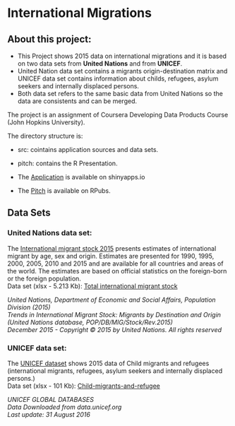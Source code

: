 International Migrations
========================

About this project:
-------------------

-   This Project shows 2015 data on international migrations and it is
    based on two data sets from **United Nations** and from
    **UNICEF**.  
-   United Nation data set contains a migrants origin-destination matrix
    and UNICEF data set contains information about childs, refugees,
    asylum seekers and internally displaced persons.  
-   Both data set refers to the same basic data from United Nations so
    the data are consistents and can be merged.

The project is an assignment of Coursera Developing Data Products Course
(John Hopkins University).

The directory structure is:  
- src: cointains application sources and data sets.  
- pitch: contains the R Presentation.

-   The
    [Application](https://marcomarchetti.shinyapps.io/internationalmigrations/)
    is available on shinyapps.io
-   The [Pitch](http://rpubs.com/marcomarchetti/InternationalMigrations)
    is available on RPubs.

Data Sets
---------

### United Nations data set:

The [International migrant stock
2015](http://www.un.org/en/development/desa/population/migration/data/estimates2/estimates15.shtml)
presents estimates of international migrant by age, sex and origin.
Estimates are presented for 1990, 1995, 2000, 2005, 2010 and 2015 and
are available for all countries and areas of the world. The estimates
are based on official statistics on the foreign-born or the foreign
population.  
Data set (xlsx - 5.213 Kb): [Total international migrant
stock](http://www.un.org/en/development/desa/population/migration/data/estimates2/data/UN_MigrantStockByOriginAndDestination_2015.xlsx)

*United Nations, Department of Economic and Social Affairs, Population
Division (2015)*  
*Trends in International Migrant Stock: Migrants by Destination and
Origin (United Nations database, POP/DB/MIG/Stock/Rev.2015)*  
*December 2015 - Copyright © 2015 by United Nations. All rights
reserved*

### UNICEF data set:

The [UNICEF
dataset](https://data.unicef.org/topic/child-migration-and-displacement/migration/)
shows 2015 data of Child migrants and refugees (international migrants,
refugees, asylum seekers and internally displaced persons.)  
Data set (xlsx - 101 Kb):
[Child-migrants-and-refugee](https://data.unicef.org/wp-content/uploads/2016/09/Child-migrants-and-refugees.xlsx)

*UNICEF GLOBAL DATABASES*  
*Data Downloaded from data.unicef.org*  
*Last update: 31 August 2016*
